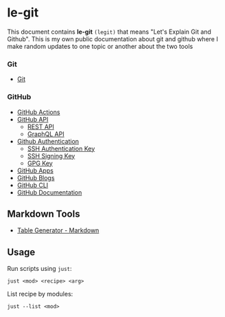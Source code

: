 # le-git

This document contains **le-git** `(legit)` that means "Let's Explain Git and Github". This is my own public documentation about git and github where I make random updates to one topic or another about the two tools

### Git
<!-- TOC -->

- [Git](https://github.com/lbrealdev/le-git/tree/master/git)

### GitHub
<!-- TOC -->

- [GitHub Actions](https://github.com/lbrealdev/le-git/tree/master/github-actions)
- [GitHub API](https://github.com/lbrealdev/le-git/tree/master/github-api)
    - [REST API](https://github.com/lbrealdev/le-git/tree/master/github-api/rest-api)
    - [GraphQL API](https://github.com/lbrealdev/le-git/tree/master/github-api/graphql-api)
- [Github Authentication](https://github.com/lbrealdev/le-git/blob/master/github-auth/README.md)
    - [SSH Authentication Key](https://github.com/lbrealdev/le-git/blob/master/github-auth/github_ssh_key.md)
    - [SSH Signing Key](https://github.com/lbrealdev/le-git/blob/master/github-auth/github_ssh_signing_key.md)
    - [GPG Key](https://github.com/lbrealdev/le-git/blob/master/github-auth/github_gpg_key.md)
- [GitHub Apps](https://github.com/lbrealdev/le-git/tree/master/github-docs)
- [GitHub Blogs](https://github.com/lbrealdev/le-git/tree/master/github-blogs)
- [GitHub CLI](https://github.com/lbrealdev/le-git/tree/master/github-cli)
- [GitHub Documentation](https://github.com/lbrealdev/le-git/tree/master/github-docs)

## Markdown Tools

- [Table Generator - Markdown](https://www.tablesgenerator.com/markdown_tables#)

## Usage

Run scripts using `just`:
```shell
just <mod> <recipe> <arg>
```

List recipe by modules:
```shell
just --list <mod>
```
